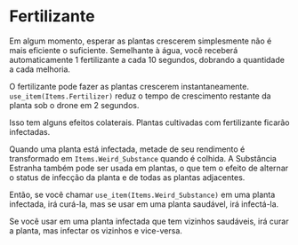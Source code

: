 # Fertilizante
Em algum momento, esperar as plantas crescerem simplesmente não é mais eficiente o suficiente. 
Semelhante à água, você receberá automaticamente 1 fertilizante a cada 10 segundos, dobrando a quantidade a cada melhoria.

O fertilizante pode fazer as plantas crescerem instantaneamente. `use_item(Items.Fertilizer)` reduz o tempo de crescimento restante da planta sob o drone em 2 segundos.

Isso tem alguns efeitos colaterais.
Plantas cultivadas com fertilizante ficarão infectadas.

Quando uma planta está infectada, metade de seu rendimento é transformado em `Items.Weird_Substance` quando é colhida.
A Substância Estranha também pode ser usada em plantas, o que tem o efeito de alternar o status de infecção da planta e de todas as plantas adjacentes.

Então, se você chamar `use_item(Items.Weird_Substance)` em uma planta infectada, irá curá-la, mas se usar em uma planta saudável, irá infectá-la.

Se você usar em uma planta infectada que tem vizinhos saudáveis, irá curar a planta, mas infectar os vizinhos e vice-versa.